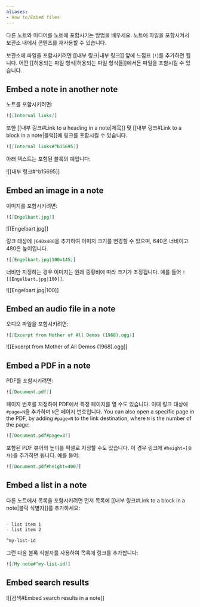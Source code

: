 ```yaml
---
aliases: 
- How to/Embed files
---
```


다른 노트와 미디어를 노트에 포함시키는 방법을 배우세요. 노트에 파일을 포함시켜서 보관소 내에서 콘텐츠를 재사용할 수 있습니다.

보관소에 파일을 포함시키려면 [[내부 링크|내부 링크]] 앞에 느낌표 (`!`)를 추가하면 됩니다. 어떤 [[허용되는 파일 형식|허용되는 파일 형식들]]에서든 파일을 포함시킬 수 있습니다.

## Embed a note in another note

노트를 포함시키려면:

```md
![[Internal links]]
```

또한 [[내부 링크#Link to a heading in a note|제목]] 및 [[내부 링크#Link to a block in a note|블럭]]에 링크를 포함시킬 수 있습니다.

```md
![[Internal links#^b15695]]
```

아래 텍스트는 포함된 블록의 예입니다:

![[내부 링크#^b15695]]

## Embed an image in a note

이미지를 포함시키려면:

```md
![[Engelbart.jpg]]
```

![[Engelbart.jpg]]

링크 대상에 `|640x480`을 추가하여 이미지 크기를 변경할 수 있으며, 640은 너비이고 480은 높이입니다.

```md
![[Engelbart.jpg|100x145]]
```

너비만 지정하는 경우 이미지는 원래 종횡비에 따라 크기가 조정됩니다. 예를 들어 `![[Engelbart.jpg|100]]`.

![[Engelbart.jpg|100]]

## Embed an audio file in a note

오디오 파일을 포함시키려면:

```md
![[Excerpt from Mother of All Demos (1968).ogg]]
```

![[Excerpt from Mother of All Demos (1968).ogg]]

## Embed a PDF in a note

PDF를 포함시키려면:

```md
![[Document.pdf]]
```

페이지 번호를 지정하여 PDF에서 특정 페이지를 열 수도 있습니다. 이때 링크 대상에 `#page=N`을 추가하며 `N`은 페이지 번호입니다.
You can also open a specific page in the PDF, by adding `#page=N` to the link destination, where `N` is the number of the page:

```md
![[Document.pdf#page=3]]
```

포함된 PDF 뷰어의 높이를 픽셀로 지정할 수도 있습니다. 이 경우 링크에 `#height=[숫자]`를 추가하면 됩니다. 예를 들어:

```md
![[Document.pdf#height=400]]
```

## Embed a list in a note

다른 노트에서 목록을 포함시키려면 먼저 목록에 [[내부 링크#Link to a block in a note|블럭 식별자]]를 추가하세요:

```md

- list item 1
- list item 2

^my-list-id
```

그런 다음 블록 식별자를 사용하여 목록에 링크를 추가합니다:

```md
![[My note#^my-list-id]]
```

## Embed search results 

![[검색#Embed search results in a note]]
